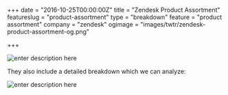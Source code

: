 +++
date = "2016-10-25T00:00:00Z"
title = "Zendesk Product Assortment"
featureslug = "product-assortment"
type = "breakdown"
feature = "product assortment"
company = "zendesk"
ogimage = "images/twtr/zendesk-product-assortment-og.png"

+++

![enter description here](https://i.imgur.com/tkjc1CE.png)

They also include a detailed breakdown which we can analyze:

![enter description here](https://i.imgur.com/NdpI865.png)
